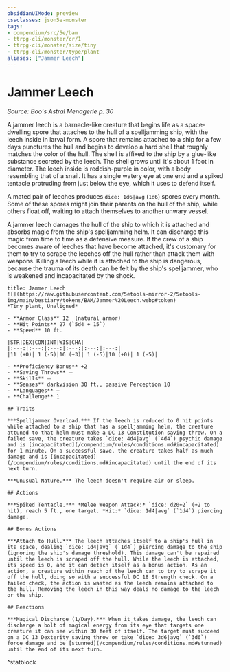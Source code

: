 ```yaml
---
obsidianUIMode: preview
cssclasses: json5e-monster
tags:
- compendium/src/5e/bam
- ttrpg-cli/monster/cr/1
- ttrpg-cli/monster/size/tiny
- ttrpg-cli/monster/type/plant
aliases: ["Jammer Leech"]
---
```

# Jammer Leech
*Source: Boo's Astral Menagerie p. 30*  

A jammer leech is a barnacle-like creature that begins life as a space-dwelling spore that attaches to the hull of a spelljamming ship, with the leech inside in larval form. A spore that remains attached to a ship for a few days punctures the hull and begins to develop a hard shell that roughly matches the color of the hull. The shell is affixed to the ship by a glue-like substance secreted by the leech. The shell grows until it's about 1 foot in diameter. The leech inside is reddish-purple in color, with a body resembling that of a snail. It has a single watery eye at one end and a spiked tentacle protruding from just below the eye, which it uses to defend itself.

A mated pair of leeches produces `dice: 1d6|avg` (`1d6`) spores every month. Some of these spores might join their parents on the hull of the ship, while others float off, waiting to attach themselves to another unwary vessel.

A jammer leech damages the hull of the ship to which it is attached and absorbs magic from the ship's spelljamming helm. It can discharge this magic from time to time as a defensive measure. If the crew of a ship becomes aware of leeches that have become attached, it's customary for them to try to scrape the leeches off the hull rather than attack them with weapons. Killing a leech while it is attached to the ship is dangerous, because the trauma of its death can be felt by the ship's spelljammer, who is weakened and incapacitated by the shock.

```ad-statblock
title: Jammer Leech
![](https://raw.githubusercontent.com/5etools-mirror-2/5etools-img/main/bestiary/tokens/BAM/Jammer%20Leech.webp#token)
*Tiny plant, Unaligned*

- **Armor Class** 12  (natural armor)
- **Hit Points** 27 (`5d4 + 15`)
- **Speed** 10 ft.

|STR|DEX|CON|INT|WIS|CHA|
|:---:|:---:|:---:|:---:|:---:|:---:|
|11 (+0)| 1 (-5)|16 (+3)| 1 (-5)|10 (+0)| 1 (-5)|

- **Proficiency Bonus** +2
- **Saving Throws** ⏤
- **Skills** ⏤
- **Senses** darkvision 30 ft., passive Perception 10
- **Languages** —
- **Challenge** 1

## Traits

***Spelljammer Overload.*** If the leech is reduced to 0 hit points while attached to a ship that has a spelljamming helm, the creature attuned to that helm must make a DC 13 Constitution saving throw. On a failed save, the creature takes `dice: 4d4|avg` (`4d4`) psychic damage and is [incapacitated](/compendium/rules/conditions.md#incapacitated) for 1 minute. On a successful save, the creature takes half as much damage and is [incapacitated](/compendium/rules/conditions.md#incapacitated) until the end of its next turn.

***Unusual Nature.*** The leech doesn't require air or sleep.

## Actions

***Spiked Tentacle.*** *Melee Weapon Attack:* `dice: d20+2` (+2 to hit), reach 5 ft., one target. *Hit:* `dice: 1d4|avg` (`1d4`) piercing damage.

## Bonus Actions

***Attach to Hull.*** The leech attaches itself to a ship's hull in its space, dealing `dice: 1d4|avg` (`1d4`) piercing damage to the ship (ignoring the ship's damage threshold). This damage can't be repaired until the leech is scraped off the hull. While the leech is attached, its speed is 0, and it can detach itself as a bonus action. As an action, a creature within reach of the leech can to try to scrape it off the hull, doing so with a successful DC 18 Strength check. On a failed check, the action is wasted as the leech remains attached to the hull. Removing the leech in this way deals no damage to the leech or the ship.

## Reactions

***Magical Discharge (1/Day).*** When it takes damage, the leech can discharge a bolt of magical energy from its eye that targets one creature it can see within 30 feet of itself. The target must succeed on a DC 13 Dexterity saving throw or take `dice: 3d6|avg` (`3d6`) force damage and be [stunned](/compendium/rules/conditions.md#stunned) until the end of its next turn.
```
^statblock